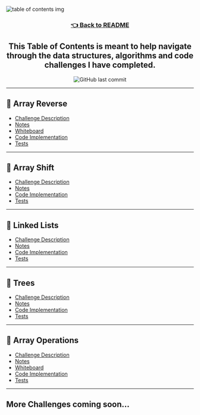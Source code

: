![table of contents img](./assets/tableofcontents.png)

<h3 align="center"><a href="./README.md">👈 Back to README</a><h3>

<h2 align="center"> This Table of Contents is meant to help navigate through the data structures, algorithms and code challenges I have completed.</h2>

<p align="center">
<img alt="GitHub last commit" src="https://img.shields.io/github/last-commit/HexxKing/data_structures_and_algorithms?color=blueviolet&style=for-the-badge">
</p>

<!-- category = data structures or code challenge -->
<!-- ## 🌟 Challenge Example Entry

  - [Challenge Description](./data_structures_and_algorithms/example_catagory/example_challenge/example_challenge_README.md) 
  - [Notes](./notes/example_challenge_notes.md)
  - [Whiteboard](./whiteboards/example_whiteboard.jpeg)
  - [Code Implementation](./data_structures_and_algorithms/example_catagory/example_challenge/example_challenge.py)
  - [Tests](./tests/test_example_challenge.py) -->

---

## 🌟 Array Reverse

  - [Challenge Description](./data_structures_and_algorithms/code_challenges/reverse_array/reverse_array_README.md) 
  - [Notes](./notes/reverse_array_notes.md)
  - [Whiteboard](./whiteboards/reverse_array.jpeg)
  - [Code Implementation](./data_structures_and_algorithms/code_challenges/reverse_array/reverse_array.py)
  - [Tests](./tests/test_reverse_array.py)

---

## 🌟 Array Shift

  - [Challenge Description](./data_structures_and_algorithms/code_challenges/array_shift/array_shift_README.md) 
  - [Notes](./notes/array_shift_notes.md)
  - [Code Implementation](./data_structures_and_algorithms/code_challenges/array_shift/array_shift.py)
  - [Tests](./tests/test_array_shift.py)

---

## 🌟 Linked Lists 

  - [Challenge Description](./data_structures_and_algorithms/data_structures/linked_lists/linked_lists_README.md) 
  - [Notes](./notes/linked_lists_notes.md)
  - [Code Implementation](./data_structures_and_algorithms/data_structures/linked_lists/linked_lists.py)
  - [Tests](./tests/test_linked_lists.py)

---

## 🌟 Trees

  - [Challenge Description](./data_structures_and_algorithms/data_structures/trees/trees_README.md) 
  - [Notes](./notes/trees_notes.md)
  - [Code Implementation](./data_structures_and_algorithms/data_structures/trees/trees.py)
  - [Tests](./tests/test_trees.py)

---

## 🌟 Array Operations

  - [Challenge Description](./data_structures_and_algorithms/data_structures/array_operations/array_operations_README.md) 
  - [Notes](./notes/array_operations_notes.md)
  - [Whiteboard](./whiteboards/array_operations.jpeg)
  - [Code Implementation](./data_structures_and_algorithms/data_structures/array_operations/array_operations.py)
  - [Tests](./tests/test_array_operations.py)

---

## More Challenges coming soon...
